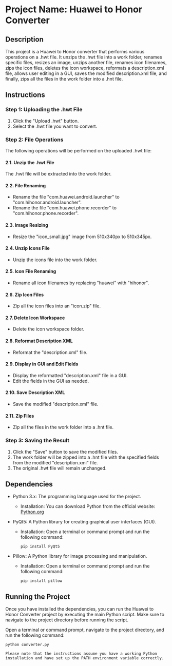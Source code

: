 # Project Name: Huawei to Honor Converter

## Description
This project is a Huawei to Honor converter that performs various operations on a .hwt file. It unzips the .hwt file into a work folder, renames specific files, resizes an image, unzips another file, renames icon filenames, zips the icon files, deletes the icon workspace, reformats a description.xml file, allows user editing in a GUI, saves the modified description.xml file, and finally, zips all the files in the work folder into a .hnt file.

## Instructions

### Step 1: Uploading the .hwt File
1. Click the "Upload .hwt" button.
2. Select the .hwt file you want to convert.

### Step 2: File Operations
The following operations will be performed on the uploaded .hwt file:

#### 2.1. Unzip the .hwt File
The .hwt file will be extracted into the work folder.

#### 2.2. File Renaming
- Rename the file "com.huawei.android.launcher" to "com.hihonor.android.launcher".
- Rename the file "com.huawei.phone.recorder" to "com.hihonor.phone.recorder".

#### 2.3. Image Resizing
- Resize the "icon_small.jpg" image from 510x340px to 510x345px.

#### 2.4. Unzip Icons File
- Unzip the icons file into the work folder.

#### 2.5. Icon File Renaming
- Rename all icon filenames by replacing "huawei" with "hihonor".

#### 2.6. Zip Icon Files
- Zip all the icon files into an "icon.zip" file.

#### 2.7. Delete Icon Workspace
- Delete the icon workspace folder.

#### 2.8. Reformat Description XML
- Reformat the "description.xml" file.

#### 2.9. Display in GUI and Edit Fields
- Display the reformatted "description.xml" file in a GUI.
- Edit the fields in the GUI as needed.

#### 2.10. Save Description XML
- Save the modified "description.xml" file.

#### 2.11. Zip Files
- Zip all the files in the work folder into a .hnt file.

### Step 3: Saving the Result
1. Click the "Save" button to save the modified files.
2. The work folder will be zipped into a .hnt file with the specified fields from the modified "description.xml" file.
3. The original .hwt file will remain unchanged.


## Dependencies

- Python 3.x: The programming language used for the project.
  - Installation: You can download Python from the official website: [Python.org](https://www.python.org/downloads/)

- PyQt5: A Python library for creating graphical user interfaces (GUI).
  - Installation: Open a terminal or command prompt and run the following command:
    ```shell
    pip install PyQt5
    ```

- Pillow: A Python library for image processing and manipulation.
  - Installation: Open a terminal or command prompt and run the following command:
    ```shell
    pip install pillow
    ```

## Running the Project

Once you have installed the dependencies, you can run the Huawei to Honor Converter project by executing the main Python script. Make sure to navigate to the project directory before running the script.

Open a terminal or command prompt, navigate to the project directory, and run the following command:

```shell
python converter.py

Please note that the instructions assume you have a working Python installation and have set up the PATH environment variable correctly.